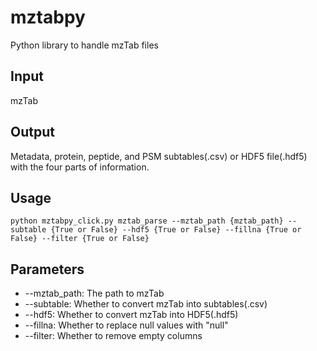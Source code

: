 # mztabpy
Python library to handle mzTab files
## Input
mzTab
## Output
Metadata, protein, peptide, and PSM subtables(.csv) or HDF5 file(.hdf5) with the four parts of information.
## Usage
`python mztabpy_click.py mztab_parse --mztab_path {mztab_path}
 --subtable {True or False}
 --hdf5 {True or False}
 --fillna {True or False}
 --filter {True or False}`
 ## Parameters
 -   --mztab_path: The path to mzTab
 -   --subtable: Whether to convert mzTab into subtables(.csv)
 -   --hdf5: Whether to convert mzTab into HDF5(.hdf5)
 -   --fillna: Whether to replace null values with "null"
 -   --filter: Whether to remove empty columns
